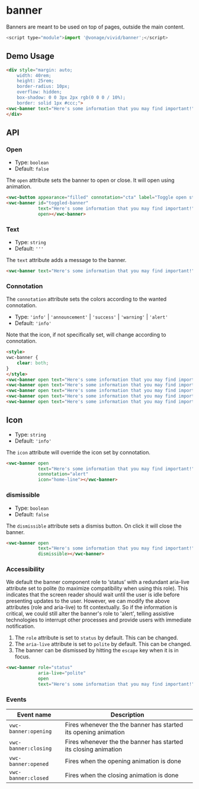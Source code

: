 # banner

Banners are meant to be used on top of pages, outside the main content.


```js
<script type="module">import '@vonage/vivid/banner';</script>
```

## Demo Usage

```html preview
<div style="margin: auto;
    width: 40rem;
    height: 25rem;
    border-radius: 10px;
    overflow: hidden;
    box-shadow: 0 0 3px 2px rgb(0 0 0 / 10%);
    border: solid 1px #ccc;">
<vwc-banner text="Here's some information that you may find important!" dismissible open></vwc-banner>
</div>
```

## API

### Open

- Type: `boolean`
- Default: `false`

The `open` attribute sets the banner to open or close. It will open using animation.

```html preview
<vwc-button appearance="filled" connotation="cta" label="Toggle open state" onclick="document.getElementById('toggled-banner').toggleAttribute('open')"></vwc-button>
<vwc-banner id="toggled-banner"
            text="Here's some information that you may find important!" 
            open></vwc-banner>
```

### Text

- Type: `string`
- Default: `'''`

The `text` attribute adds a message to the banner.

```html preview
<vwc-banner text="Here's some information that you may find important!" open></vwc-banner>
```

### Connotation

The `connotation` attribute sets the colors according to the wanted connotation.

- Type: `'info'` | `'announcement'` | `'success'` | `'warning'` | `'alert'`
- Default: `'info'`

Note that the icon, if not specifically set, will change according to connotation.

```html preview
<style>
vwc-banner {
    clear: both;
}
</style>
<vwc-banner open text="Here's some information that you may find important!" connotation="info"></vwc-banner>
<vwc-banner open text="Here's some information that you may find important!" connotation="announcement"></vwc-banner>
<vwc-banner open text="Here's some information that you may find important!" connotation="success"></vwc-banner>
<vwc-banner open text="Here's some information that you may find important!" connotation="warning"></vwc-banner>
<vwc-banner open text="Here's some information that you may find important!" connotation="alert"></vwc-banner>
```

## Icon

- Type: `string`
- Default: `'info'`

The `icon` attribute will override the icon set by connotation.

```html preview
<vwc-banner open 
            text="Here's some information that you may find important!" 
            connotation="alert"
            icon="home-line"></vwc-banner>
```

### dismissible

- Type: `boolean`
- Default: `false`

The `dismissible` attribute sets a dismiss button. On click it will close the banner.

```html preview
<vwc-banner open 
            text="Here's some information that you may find important!"
            dismissible></vwc-banner>
```

### Accessibility

We default the banner component role to ‘status’ with a redundant aria-live attribute set to polite (to maximize compatibility when using this role). This indicates that the screen reader should wait until the user is idle before presenting updates to the user.
However, we can modify the above attributes (role and aria-live) to fit contextually. So if the information is critical, we could still alter the banner's role to 'alert', telling assistive technologies to interrupt other processes and provide users with immediate notification.

1. The `role` attribute is set to `status` by default. This can be changed.
2. The `aria-live` attribute is set to `polite` by default. This can be changed.
3. The banner can be dismissed by hitting the `escape` key when it is in focus.

```html preview
<vwc-banner role="status"
            aria-live="polite"
            open 
            text="Here's some information that you may find important!"></vwc-banner>
```

### Events

| Event name           | Description                                                     |
|----------------------|-----------------------------------------------------------------|
| `vwc-banner:opening` | Fires whenever the the banner has started its opening animation |
| `vwc-banner:closing` | Fires whenever the the banner has started its closing animation |
| `vwc-banner:opened`  | Fires when the opening animation is done                        |
| `vwc-banner:closed`  | Fires when the closing animation is done                        |
